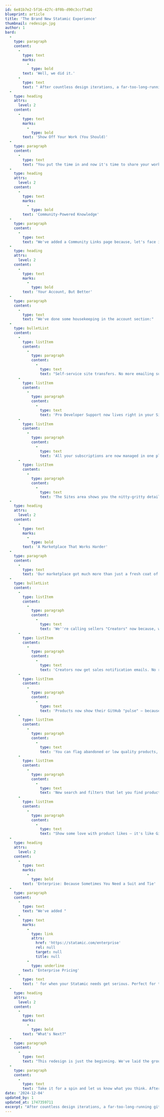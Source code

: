 ```yaml
---
id: 6e81b7e2-5f16-427c-8f0b-d90c3ccf7a02
blueprint: article
title: 'The Brand New Statamic Experience'
thumbnail: redesign.jpg
author: 1
bard:
  -
    type: paragraph
    content:
      -
        type: text
        marks:
          -
            type: bold
        text: 'Well, we did it.'
      -
        type: text
        text: " After countless design iterations, a far-too-long-running git branch finally merged, and at least one designer threatening to move to an island in the Caribbean to spend his or her days drinking Hurricanes in the sun..., we've launched the new Statamic.com. Sure, it looks prettier and more sophisticated while keeping it's quirky roots, and yes the user experience is much more intuitive, but the real magic is in all the new features we've packed into every area of the site."
  -
    type: heading
    attrs:
      level: 2
    content:
      -
        type: text
        marks:
          -
            type: bold
        text: 'Show Off Your Work (You Should)'
  -
    type: paragraph
    content:
      -
        type: text
        text: "You put the time in and now it's time to share your work with the world. Our new showcase section puts the spotlight on the impressive work our community creates. And for our Certified Partners, we've supercharged your profiles with proper project galleries. Time to let those screenshots and links do the talking."
  -
    type: heading
    attrs:
      level: 2
    content:
      -
        type: text
        marks:
          -
            type: bold
        text: 'Community-Powered Knowledge'
  -
    type: paragraph
    content:
      -
        type: text
        text: "We've added a Community Links page because, let's face it, some of you explain Statamic better than we do. It's a curated collection of articles, tutorials, and videos from the community. Got something to share? Send it our way and we'll make sure the world sees it."
  -
    type: heading
    attrs:
      level: 2
    content:
      -
        type: text
        marks:
          -
            type: bold
        text: 'Your Account, But Better'
  -
    type: paragraph
    content:
      -
        type: text
        text: "We've done some housekeeping in the account section:"
  -
    type: bulletList
    content:
      -
        type: listItem
        content:
          -
            type: paragraph
            content:
              -
                type: text
                text: "Self-service site transfers. No more emailing support asking us to transfer a license to your client. Now you can initiate the transfer yourself and your recipient can confirm the transfer. We do still manually approve these behind the scenes to prevent abuse of license terms, but it's now all at the click of a button."
      -
        type: listItem
        content:
          -
            type: paragraph
            content:
              -
                type: text
                text: 'Pro Developer Support now lives right in your Sites dashboard. Track your support requests and revisit past conversations without digging through email threads'
      -
        type: listItem
        content:
          -
            type: paragraph
            content:
              -
                type: text
                text: 'All your subscriptions are now managed in one place, because nobody likes playing hide-and-seek with billing info'
      -
        type: listItem
        content:
          -
            type: paragraph
            content:
              -
                type: text
                text: 'The Sites area shows you the nitty-gritty details about your installations – PHP, Laravel, and Statamic versions at a glance'
  -
    type: heading
    attrs:
      level: 2
    content:
      -
        type: text
        marks:
          -
            type: bold
        text: 'A Marketplace That Works Harder'
  -
    type: paragraph
    content:
      -
        type: text
        text: 'Our marketplace got much more than just a fresh coat of paint:'
  -
    type: bulletList
    content:
      -
        type: listItem
        content:
          -
            type: paragraph
            content:
              -
                type: text
                text: 'We''re calling sellers "Creators" now because, well, that''s what they do. Shoulda thought of that word before. Not everyone sells their wares.'
      -
        type: listItem
        content:
          -
            type: paragraph
            content:
              -
                type: text
                text: 'Creators now get sales notification emails. No relying on Stripe anymore.'
      -
        type: listItem
        content:
          -
            type: paragraph
            content:
              -
                type: text
                text: 'Products now show their GitHub "pulse" – because knowing if a package is alive and kicking is kind of important'
      -
        type: listItem
        content:
          -
            type: paragraph
            content:
              -
                type: text
                text: 'You can flag abandoned or low quality products, helping keep the marketplace tidy (and saving future you some headaches)'
      -
        type: listItem
        content:
          -
            type: paragraph
            content:
              -
                type: text
                text: 'New search and filters that let you find products built by Statamic or the Rad Pack (our collaboration with 3rd party developers)'
      -
        type: listItem
        content:
          -
            type: paragraph
            content:
              -
                type: text
                text: "Show some love with product likes – it's like Github stars, but you know, here on this site."
  -
    type: heading
    attrs:
      level: 2
    content:
      -
        type: text
        marks:
          -
            type: bold
        text: 'Enterprise: Because Sometimes You Need a Suit and Tie'
  -
    type: paragraph
    content:
      -
        type: text
        text: "We've added "
      -
        type: text
        marks:
          -
            type: link
            attrs:
              href: 'https://statamic.com/enterprise'
              rel: null
              target: null
              title: null
          -
            type: underline
        text: 'Enterprise Pricing'
      -
        type: text
        text: ' for when your Statamic needs get serious. Perfect for those times when someone in management asks "but can it scale?" or "Who can we call when we have an emergency?"'
  -
    type: heading
    attrs:
      level: 2
    content:
      -
        type: text
        marks:
          -
            type: bold
        text: "What's Next?"
  -
    type: paragraph
    content:
      -
        type: text
        text: "This redesign is just the beginning. We've laid the groundwork for some exciting features we've got cooking (no spoilers). The new Statamic.com is faster, smarter, and ready to grow alongside our community."
  -
    type: paragraph
    content:
      -
        type: text
        text: 'Take it for a spin and let us know what you think. After all, most of these improvements came from your feedback – turns out you all have pretty good ideas.'
date: '2024-12-04'
updated_by: 1
updated_at: 1747359711
excerpt: "After countless design iterations, a far-too-long-running git branch finally merged, and at least one designer threatening to move to an island in the Caribbean to spend his or her days drinking Hurricanes in the sun..., we've launched the new Statamic.com"
---
```

